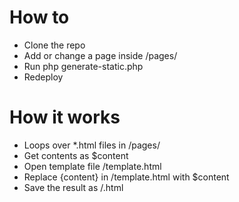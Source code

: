# How to

- Clone the repo
- Add or change a page inside /pages/
- Run php generate-static.php
- Redeploy

# How it works

- Loops over *.html files in /pages/
- Get contents as $content
- Open template file /template.html
- Replace {content} in /template.html with $content
- Save the result as /<name>.html